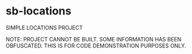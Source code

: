 # sb-locations

SIMPLE LOCATIONS PROJECT

NOTE: PROJECT CANNOT BE BUILT. SOME INFORMATION HAS BEEN OBFUSCATED. THIS IS FOR CODE DEMONSTRATION PURPOSES ONLY.


